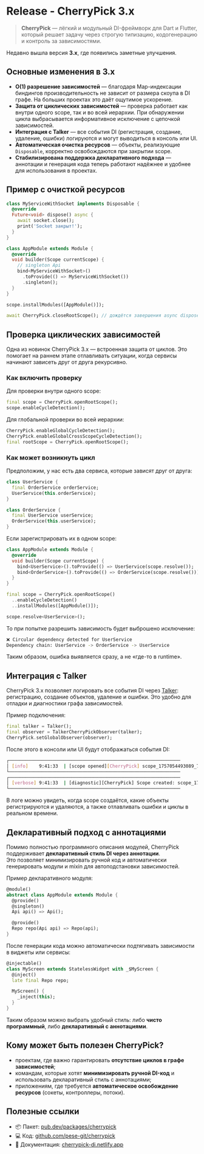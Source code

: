 # Release - CherryPick 3.x

> **CherryPick** — лёгкий и модульный DI-фреймворк для Dart и Flutter, который решает задачу через строгую типизацию, кодогенерацию и контроль за зависимостями.

Недавно вышла версия **3.x**, где появились заметные улучшения.


## Основные изменения в 3.x

* **O(1) разрешение зависимостей** — благодаря Map-индексации биндингов производительность не зависит от размера скоупа в DI графе. На больших проектах это даёт ощутимое ускорение.
* **Защита от циклических зависимостей** — проверка работает как внутри одного scope, так и во всей иерархии. При обнаружении цикла выбрасывается информативное исключение с цепочкой зависимостей.
* **Интеграция с Talker** — все события DI (регистрация, создание, удаление, ошибки) логируются и могут выводиться в консоль или UI.
* **Автоматическая очистка ресурсов** — объекты, реализующие `Disposable`, корректно освобождаются при закрытии scope.
* **Стабилизирована поддержка декларативного подхода** — аннотации и генерация кода теперь работают надёжнее и удобнее для использования в проектах.


## Пример с очисткой ресурсов

```dart
class MyServiceWithSocket implements Disposable {
  @override
  Future<void> dispose() async {
    await socket.close();
    print('Socket закрыт!');
  }
}

class AppModule extends Module {
  @override
  void builder(Scope currentScope) {
    // singleton Api
    bind<MyServiceWithSocket>()
      .toProvide(() => MyServiceWithSocket())
      .singleton();
  }
}

scope.installModules([AppModule()]);

await CherryPick.closeRootScope(); // дождётся завершения async dispose
```

## Проверка циклических зависимостей

Одна из новинок CherryPick 3.x — встроенная защита от циклов.
Это помогает на раннем этапе отлавливать ситуации, когда сервисы начинают зависеть друг от друга рекурсивно.

### Как включить проверку

Для проверки внутри одного scope:

```dart
final scope = CherryPick.openRootScope();
scope.enableCycleDetection();
```

Для глобальной проверки во всей иерархии:

```dart
CherryPick.enableGlobalCycleDetection();
CherryPick.enableGlobalCrossScopeCycleDetection();
final rootScope = CherryPick.openRootScope();
```

### Как может возникнуть цикл

Предположим, у нас есть два сервиса, которые зависят друг от друга:

```dart
class UserService {
  final OrderService orderService;
  UserService(this.orderService);
}

class OrderService {
  final UserService userService;
  OrderService(this.userService);
}
```

Если зарегистрировать их в одном scope:

```dart
class AppModule extends Module {
  @override
  void builder(Scope currentScope) {
    bind<UserService>().toProvide(() => UserService(scope.resolve());
    bind<OrderService>().toProvide(() => OrderService(scope.resolve()));
  }
}

final scope = CherryPick.openRootScope()
  ..enableCycleDetection()
  ..installModules([AppModule()]);

scope.resolve<UserService>();
```

То при попытке разрешить зависимость будет выброшено исключение:

```bash
❌ Circular dependency detected for UserService
Dependency chain: UserService -> OrderService -> UserService
```

Таким образом, ошибка выявляется сразу, а не «где-то в runtime».

## Интеграция с Talker

CherryPick 3.x позволяет логировать все события DI через [Talker](https://pub.dev/packages/talker): регистрацию, создание объектов, удаление и ошибки. Это удобно для отладки и диагностики графа зависимостей.

Пример подключения:

```dart
final talker = Talker();
final observer = TalkerCherryPickObserver(talker);
CherryPick.setGlobalObserver(observer);
```

После этого в консоли или UI будут отображаться события DI:

```bash
┌───────────────────────────────────────────────────────────────
│ [info]    9:41:33  | [scope opened][CherryPick] scope_1757054493089_7072
└───────────────────────────────────────────────────────────────
┌───────────────────────────────────────────────────────────────
│ [verbose] 9:41:33  | [diagnostic][CherryPick] Scope created: scope_1757054493089_7072 {type: Scope, name: scope_1757054493089_7072, description: scope created}
└───────────────────────────────────────────────────────────────
```

В логе можно увидеть, когда scope создаётся, какие объекты регистрируются и удаляются, а также отлавливать ошибки и циклы в реальном времени.


## Декларативный подход с аннотациями

Помимо полностью программного описания модулей, CherryPick поддерживает **декларативный стиль DI через аннотации**.  
Это позволяет минимизировать ручной код и автоматически генерировать модули и mixin для автоподстановки зависимостей.

Пример декларативного модуля:

```dart
@module()
abstract class AppModule extends Module {
  @provide()
  @singleton()
  Api api() => Api();

  @provide()
  Repo repo(Api api) => Repo(api);
}
````

После генерации кода можно автоматически подтягивать зависимости в виджеты или сервисы:

```dart
@injectable()
class MyScreen extends StatelessWidget with _$MyScreen {
  @inject()
  late final Repo repo;

  MyScreen() {
    _inject(this);
  }
}
```

Таким образом можно выбрать удобный стиль: либо **чисто программный**, либо **декларативный с аннотациями**.


## Кому может быть полезен CherryPick?

* проектам, где важно гарантировать **отсутствие циклов в графе зависимостей**;
* командам, которые хотят **минимизировать ручной DI-код** и использовать декларативный стиль с аннотациями;
* приложениям, где требуется **автоматическое освобождение ресурсов** (сокеты, контроллеры, потоки).

## Полезные ссылки

* 📦 Пакет: [pub.dev/packages/cherrypick](https://pub.dev/packages/cherrypick)
* 💻 Код: [github.com/pese-git/cherrypick](https://github.com/pese-git/cherrypick)
* 📖 Документация: [cherrypick-di.netlify.app](https://cherrypick-di.netlify.app/)